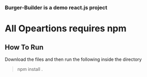 ### Burger-Builder is a demo react.js project
# All Opeartions requires npm 
## How To Run
 Download the files and then run the following inside the directory
 > npm install .
 

